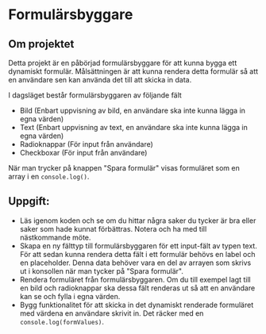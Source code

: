 # Formulärsbyggare

## Om projektet

Detta projekt är en påbörjad formulärsbyggare för att kunna bygga ett dynamiskt formulär. Målsättningen är att kunna rendera detta formulär så att en användare sen kan använda det till att skicka in data.

I dagsläget består formulärsbyggaren av följande fält

- Bild (Enbart uppvisning av bild, en användare ska inte kunna lägga in egna värden)
- Text (Enbart uppvisning av text, en användare ska inte kunna lägga in egna värden)
- Radioknappar (För input från användare)
- Checkboxar (För input från användare)

När man trycker på knappen "Spara formulär" visas formuläret som en array i en `console.log()`.

## Uppgift:

- Läs igenom koden och se om du hittar några saker du tycker är bra eller saker som hade kunnat förbättras. Notera och ha med till nästkommande möte.
- Skapa en ny fälttyp till formulärsbyggaren för ett input-fält av typen text. För att sedan kunna rendera detta fält i ett formulär behövs en label och en placeholder. Denna data behöver vara en del av arrayen som skrivs ut i konsollen när man tycker på "Spara formulär".
- Rendera formuläret från formulärsbyggaren. Om du till exempel lagt till en bild och radioknappar ska dessa fält renderas ut så att en användare kan se och fylla i egna värden.
- Bygg funktionalitet för att skicka in det dynamiskt renderade formuläret med värdena en användare skrivit in. Det räcker med en `console.log(formValues)`.
